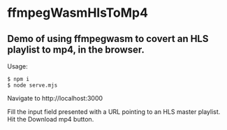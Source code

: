 # ffmpegWasmHlsToMp4
Demo of using ffmpegwasm to covert an HLS playlist to mp4, in the browser.
---

Usage:
```
$ npm i
$ node serve.mjs
```

Navigate to http://localhost:3000

Fill the input field presented with a URL pointing to an HLS master playlist.
Hit the Download mp4 button.
